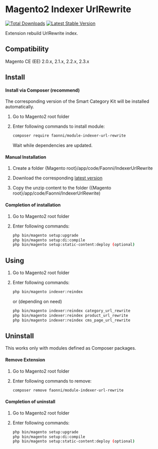 # Magento2 Indexer UrlRewrite
[![Total Downloads](https://poser.pugx.org/faonni/module-indexer-url-rewrite/downloads)](https://packagist.org/packages/faonni/module-indexer-url-rewrite)
[![Latest Stable Version](https://poser.pugx.org/faonni/module-indexer-url-rewrite/v/stable)](https://packagist.org/packages/faonni/module-indexer-url-rewrite)

Extension rebuild UrlRewrite index.

## Compatibility

Magento CE (EE) 2.0.x, 2.1.x, 2.2.x, 2.3.x

## Install

#### Install via Composer (recommend)
The corresponding version of the Smart Category Kit will be installed automatically.

1. Go to Magento2 root folder

2. Enter following commands to install module:

    ```bash
    composer require faonni/module-indexer-url-rewrite
    ```
   Wait while dependencies are updated.

#### Manual Installation

1. Create a folder {Magento root}/app/code/Faonni/IndexerUrlRewrite

2. Download the corresponding [latest version](https://github.com/karliuka/m2.IndexerUrlRewrite/releases)

3. Copy the unzip content to the folder ({Magento root}/app/code/Faonni/IndexerUrlRewrite)

#### Completion of installation

1. Go to Magento2 root folder

2. Enter following commands:

    ```bash
    php bin/magento setup:upgrade
    php bin/magento setup:di:compile
    php bin/magento setup:static-content:deploy (optional)
    ```
## Using

1. Go to Magento2 root folder

2. Enter following commands:

    ```bash
    php bin/magento indexer:reindex
    ```
    or (depending on need)

    ```bash
    php bin/magento indexer:reindex category_url_rewrite
    php bin/magento indexer:reindex product_url_rewrite
    php bin/magento indexer:reindex cms_page_url_rewrite
    ```

## Uninstall
This works only with modules defined as Composer packages.

#### Remove Extension

1. Go to Magento2 root folder

2. Enter following commands to remove:

    ```bash
    composer remove faonni/module-indexer-url-rewrite
    ```

#### Completion of uninstall

1. Go to Magento2 root folder

2. Enter following commands:

    ```bash
    php bin/magento setup:upgrade
    php bin/magento setup:di:compile
    php bin/magento setup:static-content:deploy (optional)
    ```